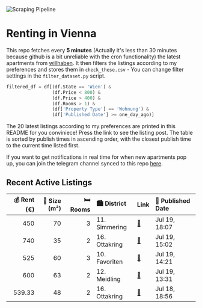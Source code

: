 ![Scraping Pipeline](https://github.com/AthomsG/renting-in-vienna/actions/workflows/run_pipeline.yml/badge.svg)


# Renting in Vienna

This repo fetches every **5 minutes** (Actually it's less than 30 minutes because github is a bit unreliable with the cron functionality) the latest apartments from [willhaben](https://www.willhaben.at/).
It then filters the listings according to my preferences and stores them in `check_these.csv` - You can change filter settings in the `filter_dataset.py` script.

```python
filtered_df = df[(df.State == 'Wien') & 
                 (df.Price < 800) &
                 (df.Price > 400) &
                 (df.Rooms > 1) &
                 (df['Property Type'] == 'Wohnung') &
                 (df['Published Date'] >= one_day_ago)]
```

The 20 latest listings according to my preferences are printed in this README for you conviniece! Press the link to see the listing post.
The table is sorted by publish times in ascending order, with the closest publish time to the current time listed first.

If you want to get notifications in real time for when new apartments pop up, you can join the telegram channel synced to this repo [here](https://t.me/+1HPAYOf5BSsyNTlk).

## Recent Active Listings

|   💰 Rent (€) |   📏 Size (m²) |   🛏️ Rooms | 🏙️ District   | Link                                                                                                                                                                                                                            | 📅 Published Date   |
|-------------:|--------------:|-----------:|:--------------|:--------------------------------------------------------------------------------------------------------------------------------------------------------------------------------------------------------------------------------|:-------------------|
|       450    |            70 |          3 | 11. Simmering | [🔗](https://www.willhaben.at/iad/immobilien/d/mietwohnungen/wien/wien-1110-simmering/mietwohnung-mit-eigene-zimmer-1210337368/)                                                                                                 | Jul 19, 18:07      |
|       740    |            35 |          2 | 16. Ottakring | [🔗](https://www.willhaben.at/iad/immobilien/d/mietwohnungen/wien/wien-1160-ottakring/neubau-in-ottakring%21-5min-zur-u3.-mit-einbauk%C3%BCche-und-westseitigem-balkon.-n%C3%A4chste-mietanpassung-erst-am-1.1.2027-1786293715/) | Jul 19, 15:02      |
|       525    |            60 |          3 | 10. Favoriten | [🔗](https://www.willhaben.at/iad/immobilien/d/mietwohnungen/wien/wien-1100-favoriten/gemeindewohnung-3-zimmer---nur-%C3%BCber-direktvergabe-in-1100-wien---n%C3%A4he-raxstra%C3%9Fe-1903476582/)                                | Jul 19, 14:21      |
|       600    |            63 |          2 | 12. Meidling  | [🔗](https://www.willhaben.at/iad/immobilien/d/mietwohnungen/wien/wien-1120-meidling/renovierte-altbauwohung-in-verkehrsg%C3%BCnstiger-lage-zu-vermieten-1476327995/)                                                            | Jul 19, 13:31      |
|       539.33 |            48 |          2 | 16. Ottakring | [🔗](https://www.willhaben.at/iad/immobilien/d/mietwohnungen/wien/wien-1160-ottakring/rankgasse:-2-zimmer-raucherwohnung-846232728/)                                                                                             | Jul 18, 18:56      |
